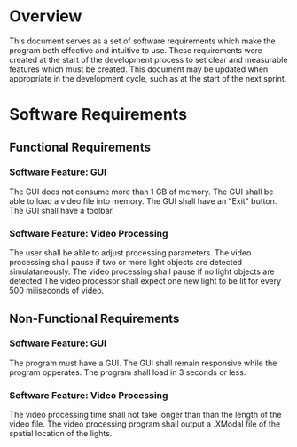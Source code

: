# Overview

This document serves as a set of software requirements which make the program both effective and intuitive to use. These requirements were created at the start of the development process to set clear and measurable features which must be created. This document may be updated when appropriate in the development cycle, such as at the start of the next sprint.

# Software Requirements

<Describe the structure of this section>

## Functional Requirements

### Software Feature: GUI

The GUI does not consume more than 1 GB of memory.
The GUI shall be able to load a video file into memory.
The GUI shall have an "Exit" button.
The GUI shall have a toolbar.

### Software Feature: Video Processing

The user shall be able to adjust processing parameters.
The video processing shall pause if two or more light objects are detected simulataneously.
The video processing shall pause if no light objects are detected
The video processor shall expect one new light to be lit for every 500 miliseconds of video.

  
## Non-Functional Requirements

### Software Feature: GUI

The program must have a GUI.
The GUI shall remain responsive while the program opperates.
The program shall load in 3 seconds or less.

### Software Feature: Video Processing

The video processing time shall not take longer than than the length of the video file.
The video processing program shall output a .XModal file of the spatial location of the lights.

